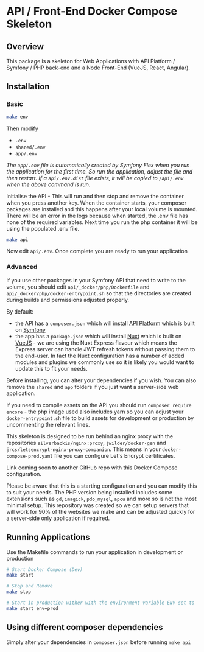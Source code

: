 # API / Front-End Docker Compose Skeleton

## Overview
This package is a skeleton for Web Applications with API Platform / Symfony / PHP back-end and a Node Front-End (VueJS, React, Angular).

## Installation
### Basic
```bash
make env
```
Then modify
- `.env`
- `shared/.env`
- `app/.env`

_The `app/.env` file is automatically created by Symfony Flex when you run the application for the first time. So run the application, adjust the file and then restart. If a `api/.env.dist` file exists, it will be copied to `/api/.env` when the above command is run._

Initialise the API - This will run and then stop and remove the container when you press another key. When the container starts, your composer packages are installed and this happens after your local volume is mounted. There will be an error in the logs because when started, the .env file has none of the required variables. Next time you run the php container it will be using the populated .env file.
```bash
make api
```

Now edit `api/.env`. Once complete you are ready to run your application

### Advanced
If you use other packages in your Symfony API that need to write to the volume, you should edit `api/_docker/php/Dockerfile` and `api/_docker/php/docker-entrypoint.sh` so that the directories are created during builds and permissions adjusted properly.

By default:
- the API has a `composer.json` which will install [API Platform](https://api-platform.com) which is built on [Symfony](https://symfony.com/)
- the app has a `package.json` which will install [Nuxt](https://nuxtjs.org/) which is built on [VueJS](https://vuejs.org/) - we are using the Nuxt Express flavour which means the Express server can handle JWT refresh tokens without passing them to the end-user. In fact the Nuxt configuration has a number of added modules and plugins we commonly use so it is likely you would want to update this to fit your needs.

Before installing, you can alter your dependencies if you wish. You can also remove the `shared` and `app` folders if you just want a server-side web application.

If you need to compile assets on the API you should run `composer require encore` - the php image used also includes yarn so you can adjust your `docker-entrypoint.sh` file to build assets for development or production by uncommenting the relevant lines.

This skeleton is designed to be run behind an nginx proxy with the repositories `silverbackis/nginx:proxy`, `jwilder/docker-gen` and `jrcs/letsencrypt-nginx-proxy-companion`. This means in your `docker-compose-prod.yaml` file you can configure Let's Encrypt certificates.

Link coming soon to another GitHub repo with this Docker Compose configuration.

Please be aware that this is a starting configuration and you can modify this to suit your needs. The PHP version being installed includes some extensions such as `gd`, `imagick`, `pdo_mysql`, `apcu` and more so is not the most minimal setup. This repository was created so we can setup servers that will work for 90% of the websites we make and can be adjusted quickly for a server-side only application if required.

## Running Applications
Use the Makefile commands to run your application in development or production
```bash
# Start Docker Compose (Dev)
make start

# Stop and Remove
make stop

# Start in production wither with the environment variable ENV set to 'prod' or
make start env=prod
```

## Using different composer dependencies
Simply alter your dependencies in `composer.json` before running `make api`
